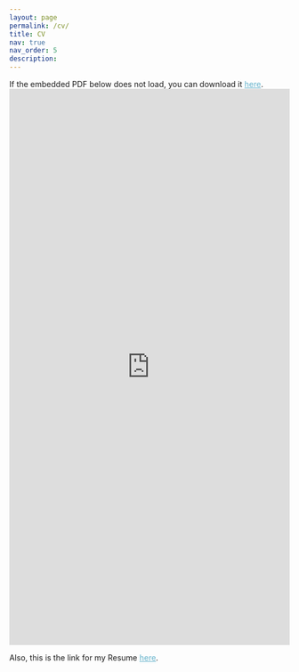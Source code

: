 ```yaml
---
layout: page
permalink: /cv/
title: CV
nav: true
nav_order: 5
description:
---
```


If the embedded PDF below does not load, you can download it <a href="https://shajarian.github.io/assets/pdf/Shajarian_Resume.pdf" style="color:#64B2CB" download>here</a>.
<embed src="https://shajarian.github.io/assets/pdf/Shajarian_Resume.pdf" type="application/pdf" style="width:100%; height:1000px; margin-left: auto; margin-right: auto;" frameborder="0"/>

Also, this is the link for my Resume <a href="https://shajarian.github.io/assets/pdf/Shaghayegh_Resume.pdf" style="color:#64B2CB" download>here</a>.